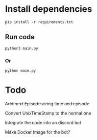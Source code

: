# Install dependencies
```
pip install -r requirements.txt
```
## Run code
```
python3 main.py
```
### Or
```
python main.py
```

# Todo
~~Add next Episode airing time and episode~~

Convert UnixTimeStamp to the normal one

Integrate the code into an discord bot

Make Docker Image for the bot?

